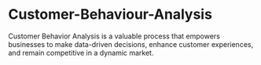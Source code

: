 # Customer-Behaviour-Analysis
Customer Behavior Analysis is a valuable process that empowers businesses to make data-driven decisions, enhance customer experiences, and remain competitive in a dynamic market.
